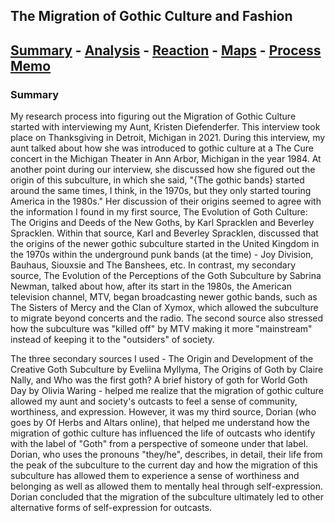 ## The Migration of Gothic Culture and Fashion
## [Summary](https://dubemc.github.io/Gothic-Migration/summary.md) - [Analysis](https://dubemc.github.io/Gothic-Migration/) - [Reaction](https://dubemc.github.io/Gothic-Migration/) - [Maps](https://dubemc.github.io/Gothic-Migration/) - [Process Memo](https://dubemc.github.io/Gothic-Migration/)

### Summary
My research process into figuring out the Migration of Gothic Culture started with interviewing my Aunt, Kristen Diefenderfer. This interview took place on Thanksgiving in Detroit, Michigan in 2021. During this interview, my aunt talked about how she was introduced to gothic culture at a The Cure concert in the Michigan Theater in Ann Arbor, Michigan in the year 1984. At another point during our interview, she discussed how she figured out the origin of this subculture, in which she said, "{The gothic bands} started around the same times, I think, in the 1970s, but they only started touring America in the 1980s." Her discussion of their origins seemed to agree with the information I found in my first source, The Evolution of Goth Culture: The Origins and Deeds of the New Goths, by Karl Spracklen and Beverley Spracklen. Within that source, Karl and Beverley Spracklen, discussed that the origins of the newer gothic subculture started in the United Kingdom in the 1970s within the underground punk bands (at the time) - Joy Division, Bauhaus, Siouxsie and The Banshees, etc. In contrast, my secondary source, The Evolution of the Perceptions of the Goth Subculture by Sabrina Newman, talked about how, after its start in the 1980s, the American television channel, MTV, began broadcasting newer gothic bands, such as The Sisters of Mercy and the Clan of Xymox, which allowed the subculture to migrate beyond concerts and the radio. The second source also stressed how the subculture was "killed off" by MTV making it more "mainstream" instead of keeping it to the "outsiders" of society. 

The three secondary sources I used - The Origin and Development of the Creative Goth Subculture by Eveliina Myllyma, The Origins of Goth by Claire Nally, and Who was the first goth? A brief history of goth for World Goth Day by Olivia Waring - helped me realize that the migration of gothic culture allowed my aunt and society's outcasts to feel a sense of community, worthiness, and expression. However, it was my third source, Dorian (who goes by Of Herbs and Altars online), that helped me understand how the migration of gothic culture has influenced the life of outcasts who identify with the label of "Goth" from a perspective of someone under that label. Dorian, who uses the pronouns "they/he", describes, in detail, their life from the peak of the subculture to the current day and how the migration of this subculture has allowed them to experience a sense of worthiness and belonging as well as allowed them to mentally heal through self-expression. Dorian concluded that the migration of the subculture ultimately led to other alternative forms of self-expression for outcasts. 
